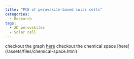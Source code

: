 ```yaml
---
title: "PCE of perovskite-based solar cells"
categories:
  - Research
tags:
  - 2D perovskites
  - Solar cell
---
```

checkout the graph [here](/assets/files/PCE.html)
checkout the chemical space [here] (/assets/files/chemical-space.html)
